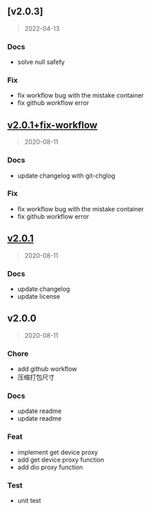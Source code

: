 <a name="v2.0.3"></a>
## [v2.0.3]

> 2022-04-13

### Docs

* solve null safefy

### Fix

* fix workflow bug  with the mistake container
* fix github workflow error





<a name="v2.0.1+fix-workflow"></a>
## [v2.0.1+fix-workflow](https://github.com/csdntm/dio_proxy_plugin/compare/v2.0.1...v2.0.1+fix-workflow)

> 2020-08-11

### Docs

* update changelog with git-chglog

### Fix

* fix workflow bug  with the mistake container
* fix github workflow error


<a name="v2.0.1"></a>
## [v2.0.1](https://github.com/csdntm/dio_proxy_plugin/compare/v2.0.0...v2.0.1)

> 2020-08-11

### Docs

* update changelog
* update license


<a name="v2.0.0"></a>
## v2.0.0

> 2020-08-11

### Chore

* add github workflow
* 压缩打包尺寸

### Docs

* update readme
* update readme

### Feat

* implement get device proxy
* add get device proxy function
* add dio proxy function

### Test

* unit test


